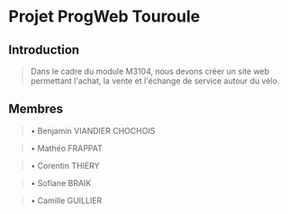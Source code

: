 # Projet ProgWeb Touroule

## Introduction

> Dans le cadre du module M3104, nous devons créer un site web permettant l'achat, la vente et l'échange de service autour du vélo.

## Membres

> • Benjamin VIANDIER CHOCHOIS

> • Mathéo FRAPPAT

> • Corentin THIERY

> • Sofiane BRAIK

> • Camille GUILLIER
